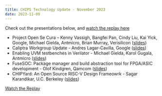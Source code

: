 ```yaml
---
title: CHIPS Technology Update - November 2023
date: 2023-11-09
---
```


Check out the presentations below, and [watch the replay here](https://www.youtube.com/playlist?list=PLWm-dtUGVJtDPlmNDxaa3g98N4OH9_a4C)

- Project Open Se Cura – Kenny Vassigh, Bangfei Pan, Cindy Liu, Kai Yick, Google, Michael Gielda, Antmicro, Brian Murray, Verisilicon ([slides]())         
- Caliptra Workgroup Update - Andres Lagar-Cavilla, Google ([slides](https://docs.google.com/presentation/d/1lnuCjGXgq6hQOuYpi2TCu2XfKhR-0u7n7M_5LnCYcQk/edit?usp=sharing&resourcekey=0-vUEiQr06SIA0mncC7bjQog))
- Enabling UVM testbenches in Verilator - Michael Gielda, Karol Gugala, Antmicro ([slides]())
- FuseSOC: Package manager and build abstraction tool for FPGA/ASIC development - Olof Kindgren, Qamcom ([slides](https://drive.google.com/file/d/1f0tjKRvHG1yfoKOzfGLSKDSdTUNxbaSv/view?usp=sharing))
- CHIPYard: An Open Source RISC-V Design Frameowrk - Sagar Karandikar, U.C. Berkeley ([slides](https://drive.google.com/file/d/1KNe5N_ex-aUCcs6RoVxDd1lV0OboAD6p/view?usp=sharing))

[Watch the Replay](https://www.youtube.com/playlist?list=PLWm-dtUGVJtDPlmNDxaa3g98N4OH9_a4C)


